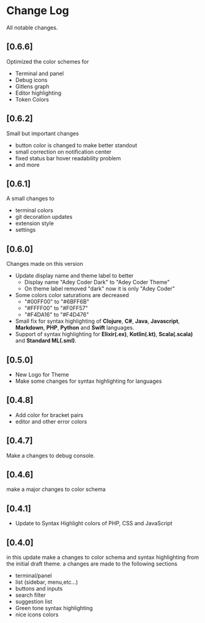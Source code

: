 # Change Log

All notable changes.

## [0.6.6]

Optimized the color schemes for

- Terminal and panel
- Debug icons
- Gitlens graph
- Editor highlighting
- Token Colors

## [0.6.2]

Small but important changes

- button color is changed to make better standout
- small correction on notification center
- fixed status bar hover readability problem
- and more

## [0.6.1]

A small changes to

- terminal colors
- git decoration updates
- extension style
- settings

## [0.6.0]

Changes made on this version

- Update display name and theme label to better
  - Display name "Adey Coder Dark" to "Adey Coder Theme"
  - On theme label removed "dark" now it is only "Adey Coder"
- Some colors color saturations are decreased
  - "#00FF00" to "#6BFF6B"
  - "#FFFF00" to "#F0FF57"
  - "#F4DA16" to "#F4D476"
- Small fix for syntax highlighting of **Clojure**, **C#**, **Java**, **Javascript**, **Markdown**, **PHP**, **Python** and **Swift** languages.
- Support of syntax highlighting for **Elixir(.ex)**, **Kotlin(.kt)**, **Scala(.scala)** and **Standard ML(.sml)**.

## [0.5.0]

- New Logo for Theme
- Make some changes for syntax highlighting for languages

## [0.4.8]

- Add color for bracket pairs
- editor and other error colors

## [0.4.7]

Make a changes to debug console.

## [0.4.6]

make a major changes to color schema

## [0.4.1]

- Update to Syntax Highlight colors of PHP, CSS and JavaScript

## [0.4.0]

in this update make a changes to color schema and syntax highlighting from the initial draft theme. a changes are made to the following sections

- terminal/panel
- list (sidebar, menu,etc...)
- buttons and inputs
- search filter
- suggestion list
- Green tone syntax highlighting
- nice icons colors
